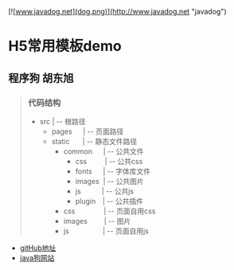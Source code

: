 [![www.javadog.net](dog.png)](http://www.javadog.net "javadog")

# H5常用模板demo
  ## 程序狗 胡东旭

> ### 代码结构
> 
>  *  src  | --  根路径
>     * pages &emsp;  | --  页面路径
>     * static &emsp;&nbsp;   | --  静态文件路径
>       * common &emsp; | --  公共文件
>         * css &emsp; &emsp;| --  公共css
>         * fonts &emsp; | --  字体库文件
>         * images&nbsp; | --  公共图片
>         * js&emsp;&emsp;&emsp;| --  公共js
>         * plugin&emsp;| --  公共插件
>       * css   &emsp;&emsp;&emsp;&nbsp;&nbsp; | --  页面自用css
>       * images &emsp;&nbsp;&nbsp;&nbsp; | --  图片
>       * js &emsp;&emsp;&emsp;&emsp;&nbsp; | --  页面自用js
>
>
>
>
* [gitHub地址](http://mouapp.com/) 
* [java狗网站](http://ace.ajax.org/)


